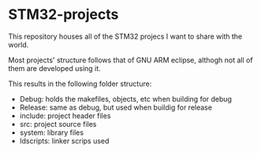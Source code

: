 # STM32-projects
This repository houses all of the STM32 projecs I want to share with the world.

Most projects' structure follows that of GNU ARM eclipse, althogh not all of them are developed using it.

This results in the following folder structure:
- Debug: holds the makefiles, objects, etc when building for debug
- Release: same as debug, but used when buildig for release
- include: project header files
- src: project source files
- system: library files
- ldscripts: linker scrips used
